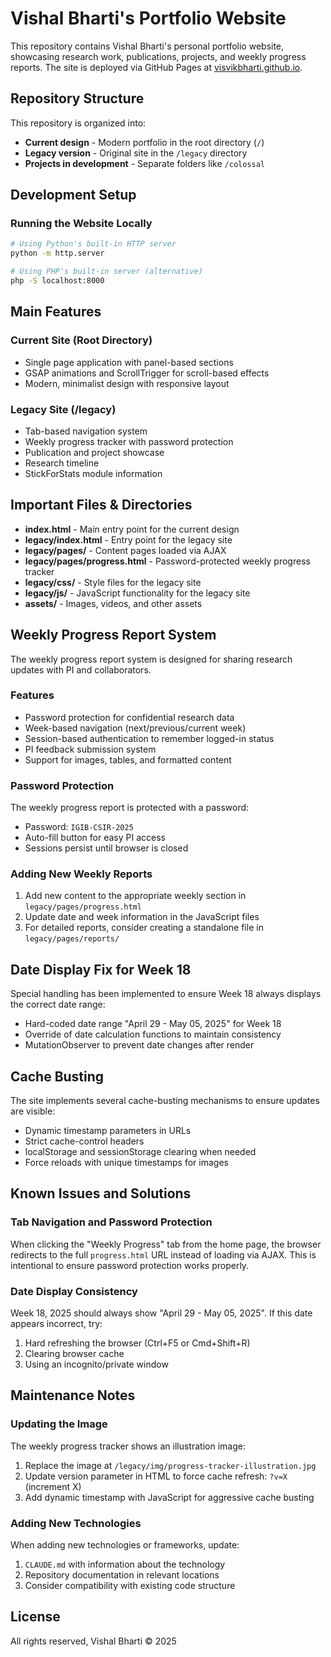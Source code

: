 # Vishal Bharti's Portfolio Website

This repository contains Vishal Bharti's personal portfolio website, showcasing research work, publications, projects, and weekly progress reports. The site is deployed via GitHub Pages at [visvikbharti.github.io](https://visvikbharti.github.io/).

## Repository Structure

This repository is organized into:

- **Current design** - Modern portfolio in the root directory (`/`)
- **Legacy version** - Original site in the `/legacy` directory
- **Projects in development** - Separate folders like `/colossal`

## Development Setup

### Running the Website Locally

```bash
# Using Python's built-in HTTP server
python -m http.server

# Using PHP's built-in server (alternative)
php -S localhost:8000
```

## Main Features

### Current Site (Root Directory)

- Single page application with panel-based sections
- GSAP animations and ScrollTrigger for scroll-based effects
- Modern, minimalist design with responsive layout

### Legacy Site (/legacy)

- Tab-based navigation system
- Weekly progress tracker with password protection
- Publication and project showcase
- Research timeline
- StickForStats module information

## Important Files & Directories

- **index.html** - Main entry point for the current design
- **legacy/index.html** - Entry point for the legacy site
- **legacy/pages/** - Content pages loaded via AJAX
- **legacy/pages/progress.html** - Password-protected weekly progress tracker
- **legacy/css/** - Style files for the legacy site
- **legacy/js/** - JavaScript functionality for the legacy site
- **assets/** - Images, videos, and other assets

## Weekly Progress Report System

The weekly progress report system is designed for sharing research updates with PI and collaborators.

### Features

- Password protection for confidential research data
- Week-based navigation (next/previous/current week)
- Session-based authentication to remember logged-in status
- PI feedback submission system
- Support for images, tables, and formatted content

### Password Protection

The weekly progress report is protected with a password:

- Password: `IGIB-CSIR-2025`
- Auto-fill button for easy PI access
- Sessions persist until browser is closed

### Adding New Weekly Reports

1. Add new content to the appropriate weekly section in `legacy/pages/progress.html`
2. Update date and week information in the JavaScript files
3. For detailed reports, consider creating a standalone file in `legacy/pages/reports/`

## Date Display Fix for Week 18

Special handling has been implemented to ensure Week 18 always displays the correct date range:

- Hard-coded date range "April 29 - May 05, 2025" for Week 18
- Override of date calculation functions to maintain consistency
- MutationObserver to prevent date changes after render

## Cache Busting

The site implements several cache-busting mechanisms to ensure updates are visible:

- Dynamic timestamp parameters in URLs
- Strict cache-control headers
- localStorage and sessionStorage clearing when needed
- Force reloads with unique timestamps for images

## Known Issues and Solutions

### Tab Navigation and Password Protection

When clicking the "Weekly Progress" tab from the home page, the browser redirects to the full `progress.html` URL instead of loading via AJAX. This is intentional to ensure password protection works properly.

### Date Display Consistency

Week 18, 2025 should always show "April 29 - May 05, 2025". If this date appears incorrect, try:
1. Hard refreshing the browser (Ctrl+F5 or Cmd+Shift+R)
2. Clearing browser cache
3. Using an incognito/private window

## Maintenance Notes

### Updating the Image

The weekly progress tracker shows an illustration image:

1. Replace the image at `/legacy/img/progress-tracker-illustration.jpg`
2. Update version parameter in HTML to force cache refresh: `?v=X` (increment X)
3. Add dynamic timestamp with JavaScript for aggressive cache busting

### Adding New Technologies

When adding new technologies or frameworks, update:
1. `CLAUDE.md` with information about the technology
2. Repository documentation in relevant locations
3. Consider compatibility with existing code structure

## License

All rights reserved, Vishal Bharti © 2025